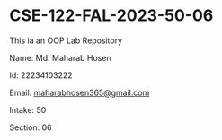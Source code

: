 # CSE-122-FAL-2023-50-06
This ia an OOP Lab Repository

Name: Md. Maharab Hosen

Id: 22234103222

Email: maharabhosen365@gmail.com

Intake: 50

Section: 06
